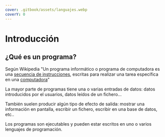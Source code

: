 ```yaml
---
cover: .gitbook/assets/languajes.webp
coverY: 0
---
```


# Introducción

## ¿Qué es un programa?

Según Wikipedia "Un programa informático o programa de computadora es una [secuencia de instrucciones](https://es.wikipedia.org/wiki/Conjunto\_de\_instrucciones), escritas para realizar una tarea específica en una [computadora](https://es.wikipedia.org/wiki/Computadora)"​

La mayor parte de programas tiene una o varias entradas de datos: datos introducidos por el usuarios, datos leídos de un fichero...

También suelen producir algún tipo de efecto de salida: mostrar una información en pantalla, escribir un fichero, escribir en una base de datos, etc..

Los programas son ejecutables y pueden estar escritos en uno o varios lenguajes de programación.


